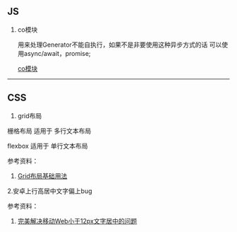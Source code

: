 ## JS
1. co模块

	用来处理Generator不能自执行，如果不是非要使用这种异步方式的话 可以使用async/await，promise;

	[co模块](http://npm.taobao.org/package/co)


---

## CSS

1. grid布局

栅格布局  适用于 多行文本布局

flexbox  适用于 单行文本布局

参考资料：

1. [Grid布局基础用法](http://www.css88.com/archives/8510/comment-page-1)


2.安卓上行高居中文字偏上bug


参考资料：
1. [完美解决移动Web小于12px文字居中的问题](http://www.cnblogs.com/zjzhome/p/4913741.html)


